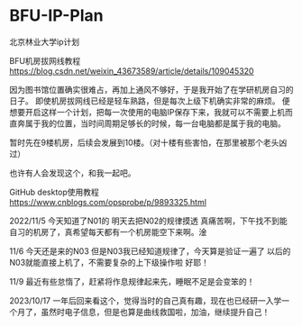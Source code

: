 # BFU-IP-Plan
 北京林业大学ip计划

BFU机房拔网线教程
https://blog.csdn.net/weixin_43673589/article/details/109045320

因为图书馆位置确实很难占，再加上通风不够好，于是我开始了在学研机房自习的日子。
即使机房拔网线已经是轻车熟路，但是每次上级下机确实非常的麻烦。
便想要开启这样一个计划，把每一次使用的电脑IP保存下来，我就可以不需要上机而直奔属于我的位置，当时间周期足够长的时候，每一台电脑都是属于我的电脑。

暂时先在9楼机房，后续会发展到10楼。（对十楼有些害怕，在那里被那个老头凶过）

也许有人会发现这个，和我一起吧。

GitHub desktop使用教程
https://www.cnblogs.com/opsprobe/p/9893325.html

2022/11/5
今天知道了N01的
明天去把N02的规律摸透
真痛苦啊，下午找不到能自习的机房了，真希望每天都有一个机房能空下来啊。淦

11/6
今天还是来的N03
但是N03我已经知道规律了，今天算是验证一遍了
以后的N03就能直接上机了，不需要复杂的上下级操作啦
好耶！

11/9
最近有些怠惰了，赶紧将作息规律起来先，睡眠不足是会变笨的！

2023/10/17
一年后回来看这个，觉得当时的自己真有趣，现在也已经研一入学一个月了，虽然时电子信息，但是也算是曲线救国啦，加油，继续提升自己！
